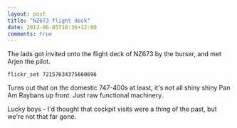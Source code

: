 ```yaml
---
layout: post
title: "NZ673 flight deck"
date: 2013-06-05T16:36+12:00
comments: true
---
```


The lads got invited onto the flight deck of NZ673 by the burser, and met Arjen the pilot.

`flickr_set 72157634375660696`

Turns out that on the domestic 747-400s at least, it's not all shiny shiny Pan Am Raybans up front. Just raw functional machinery.

Lucky boys - I'd thought that cockpit visits were a thing of the past, but we're not that far gone.
